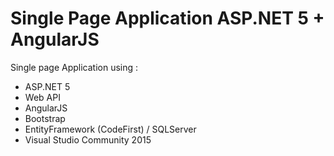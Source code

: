 # Single Page Application ASP.NET 5 + AngularJS

Single page Application using :
  - ASP.NET 5
  - Web API
  - AngularJS
  - Bootstrap
  - EntityFramework (CodeFirst) / SQLServer
  - Visual Studio Community 2015
